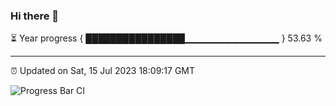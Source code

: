 ### Hi there 👋

⏳ Year progress { ████████████████▁▁▁▁▁▁▁▁▁▁▁▁▁▁ } 53.63 %

---

⏰ Updated on Sat, 15 Jul 2023 18:09:17 GMT

![Progress Bar CI](https://github.com/Shyam-Makwana/GitHub-Actions-Demo/workflows/Progress%20Bar%20CI/badge.svg)
